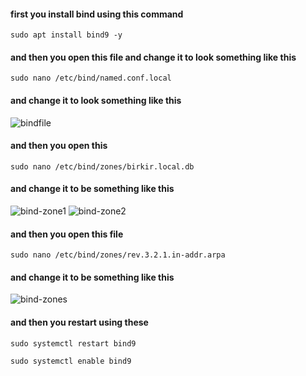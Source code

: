 #### first you install bind using this command
```
sudo apt install bind9 -y
```
#### and then you open this file and change it to look something like this
```
sudo nano /etc/bind/named.conf.local
```
#### and change it to look something like this
![bindfile](https://github.com/user-attachments/assets/6279ca1b-62fd-4d37-a40e-7d5ba13dc4ef)
#### and then you open this 
```
sudo nano /etc/bind/zones/birkir.local.db
```
#### and change it to be something like this
![bind-zone1](https://github.com/user-attachments/assets/c778dc50-b096-4244-8807-013aa5e9bc37)
![bind-zone2](https://github.com/user-attachments/assets/dc882376-a565-4f6c-8856-23854ee5d6c0)
#### and then you open this file
```
sudo nano /etc/bind/zones/rev.3.2.1.in-addr.arpa
```
#### and change it to be something like this
![bind-zones](https://github.com/user-attachments/assets/d37d8970-edce-4fb4-a5e2-c31f3d2c6784)
#### and then you restart using these 
```
sudo systemctl restart bind9
```
```
sudo systemctl enable bind9
```
